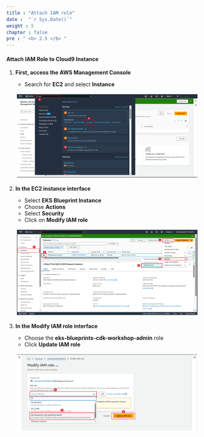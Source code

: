 ```yaml
---
title : "Attach IAM role"
date :  "`r Sys.Date()`" 
weight : 5 
chapter : false
pre : " <b> 2.5 </b> "
---
```


#### Attach IAM Role to Cloud9 Instance

1.  **First, access the AWS Management Console**
    
    *   Search for **EC2** and select **Instance**
    
    ![Create Workspace](/public/images/2-prerequiste/2.5-attachrole/001-attachrole.png?featherlight=false&width=90pc)
    
2.  **In the EC2 instance interface**
    
    *   Select **EKS Blueprint Instance**
    *   Choose **Actions**
    *   Select **Security**
    *   Click on **Modify IAM role**
    
    ![Create Workspace](/public/images/2-prerequiste/2.5-attachrole/002-attachrole.png?featherlight=false&width=90pc)
    
3.  **In the Modify IAM role interface**
    
    *   Choose the **eks-blueprints-cdk-workshop-admin** role
    *   Click **Update IAM role**
    
    ![Create Workspace](/public/images/2-prerequiste/2.5-attachrole/003-attachrole.png?featherlight=false&width=90pc)